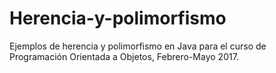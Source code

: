 # Herencia-y-polimorfismo
Ejemplos de herencia y polimorfismo en Java para el curso de Programación Orientada a Objetos, Febrero-Mayo 2017.
